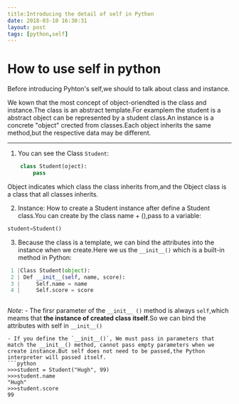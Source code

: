 ```yaml
---
title:Introducing the detail of self in Python
date: 2018-03-10 16:30:31
layout: post
tags: [python,self]
---
```

# How to use self in python 

Before introducing Pyhton's self,we should to talk about class and instance.

We kown that the most concept of object-oriendted is the class and instance.The class is an abstract template.For examplem the student is a abstract object can be represented by a student class.An instance is a concrete "object" crected from classes.Each object inherits the same method,but the respective data may be different.

-----

1. You can see the Class `Student`:
```python
	class Student(oject):
		pass
```
Object indicates which class the class inherits from,and the Object class is a class that all classes inherits.

2. Instance: How to create a Student instance after define a Student class.You can create by the class name + (),pass to a variable:

```python
student=Student()

```

3. Because the class is a template, we can bind the  attributes into the instance when we create.Here we us the `__init__()` which is a built-in method in Python:
```python
 1 |Class Student(object):
 2 | Def __init__(self, name, score):
 3 |     Self.name = name
 4 |     Self.score = score
 
```

*Note*:
	- The firsr parameter of the `__init__ ()` method is always `self`,which meams that **the instance of created class itself**.So we can bind the attributes with self in `__init__()`
	
	- If you define the `__init__()`, We must pass in parameters that match the __init__() method, cannot pass empty parameters when we create instance.But self does not need to be passed,the Python interpreter will passed itself.
	```python
	>>>student = Student("Hugh", 99)
	>>>student.name
	"Hugh"
	>>>student.score
	99
	
